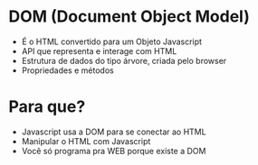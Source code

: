 # DOM (Document Object Model)

* É o HTML convertido para um Objeto Javascript
* API que representa e interage com HTML
* Estrutura de dados do tipo árvore, criada pelo browser
* Propriedades e métodos

# Para que?
* Javascript usa a DOM para se conectar ao HTML
* Manipular o HTML com Javascript
* Você só programa pra WEB porque existe a DOM